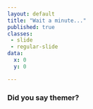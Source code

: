 ```yaml
---
layout: default
title: "Wait a minute..."
published: true
classes:
 - slide
 - regular-slide
data:
  x: 0
  y: 0

---
```


### Did you say themer?
